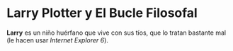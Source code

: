 # Larry Plotter y El Bucle Filosofal

**Larry** es un niño huérfano que vive con sus tíos, 
que lo tratan bastante mal (le hacen usar *Internet Explorer 6*).
